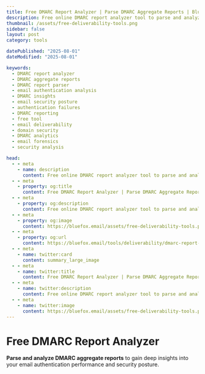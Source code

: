 ```yaml
---
title: Free DMARC Report Analyzer | Parse DMARC Aggregate Reports | BlueFox Email
description: Free online DMARC report analyzer tool to parse and analyze DMARC aggregate reports, identify authentication failures, and improve email security posture.
thumbnail: /assets/free-deliverability-tools.png
sidebar: false
layout: post
category: tools

datePublished: "2025-08-01"
dateModified: "2025-08-01"

keywords:
  - DMARC report analyzer
  - DMARC aggregate reports
  - DMARC report parser
  - email authentication analysis
  - DMARC insights
  - email security posture
  - authentication failures
  - DMARC reporting
  - free tool
  - email deliverability
  - domain security
  - DMARC analytics
  - email forensics
  - security analysis

head:
  - - meta
    - name: description
      content: Free online DMARC report analyzer tool to parse and analyze DMARC aggregate reports, identify authentication failures, and improve email security posture.
  - - meta
    - property: og:title
      content: Free DMARC Report Analyzer | Parse DMARC Aggregate Reports | BlueFox Email
  - - meta
    - property: og:description
      content: Free online DMARC report analyzer tool to parse and analyze DMARC aggregate reports, identify authentication failures, and improve email security posture.
  - - meta
    - property: og:image
      content: https://bluefox.email/assets/free-deliverability-tools.png
  - - meta
    - property: og:url
      content: https://bluefox.email/tools/deliverability/dmarc-report-analyzer
  - - meta
    - name: twitter:card
      content: summary_large_image
  - - meta
    - name: twitter:title
      content: Free DMARC Report Analyzer | Parse DMARC Aggregate Reports | BlueFox Email
  - - meta
    - name: twitter:description
      content: Free online DMARC report analyzer tool to parse and analyze DMARC aggregate reports, identify authentication failures, and improve email security posture.
  - - meta
    - name: twitter:image
      content: https://bluefox.email/assets/free-deliverability-tools.png
---
```


<GlossaryNavigation link="/tools/deliverability" label="Back to deliverability Tools" />

<script setup>
import DmarcReportAnalyzer from '../../.vitepress/theme/free-tools/DmarcReportAnalyzer.vue'
</script>

# Free DMARC Report Analyzer

**Parse and analyze DMARC aggregate reports** to gain deep insights into your email authentication performance and security posture.

<DmarcReportAnalyzer />

